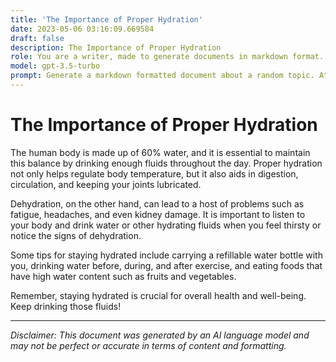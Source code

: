 ```yaml
---
title: 'The Importance of Proper Hydration'
date: 2023-05-06 03:16:09.669584
draft: false
description: The Importance of Proper Hydration
role: You are a writer, made to generate documents in markdown format. It is very important that all of the documents you generate are in valid markdown format.
model: gpt-3.5-turbo
prompt: Generate a markdown formatted document about a random topic. At the bottom, include a disclaimer explaining that the document was generated by you. The first line of the document should be the title. Make sure that the entire document is in proper markdown format, using a mix of various tags to make the document visually appealing.
---
```


# The Importance of Proper Hydration

The human body is made up of 60% water, and it is essential to maintain this balance by drinking enough fluids throughout the day. Proper hydration not only helps regulate body temperature, but it also aids in digestion, circulation, and keeping your joints lubricated.

Dehydration, on the other hand, can lead to a host of problems such as fatigue, headaches, and even kidney damage. It is important to listen to your body and drink water or other hydrating fluids when you feel thirsty or notice the signs of dehydration.

Some tips for staying hydrated include carrying a refillable water bottle with you, drinking water before, during, and after exercise, and eating foods that have high water content such as fruits and vegetables.

Remember, staying hydrated is crucial for overall health and well-being. Keep drinking those fluids!

---

*Disclaimer: This document was generated by an AI language model and may not be perfect or accurate in terms of content and formatting.*